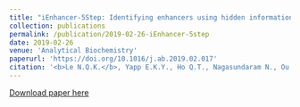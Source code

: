 ```yaml
---
title: "iEnhancer-5Step: Identifying enhancers using hidden information of DNA sequences via Chou’s 5-step rule and word embedding"
collection: publications
permalink: /publication/2019-02-26-iEnhancer-5step
date: 2019-02-26
venue: 'Analytical Biochemistry'
paperurl: 'https://doi.org/10.1016/j.ab.2019.02.017'
citation: '<b>Le N.Q.K.</b>, Yapp E.K.Y., Ho Q.T., Nagasundaram N., Ou Y.Y., & Yeh H.Y. (2019). iEnhancer-5Step: Identifying enhancers using hidden information of DNA sequences via Chou’s 5-step rule and word embedding. <i>Analytical Biochemistry</i>, 571, 53-61.'
---
```


[Download paper here](https://doi.org/10.1016/j.ab.2019.02.017)